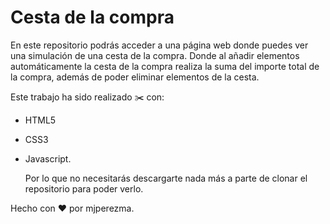 # **Cesta de la compra**

En este repositorio podrás acceder a una página web donde puedes ver una simulación de una cesta de la compra. Donde al añadir elementos automáticamente la cesta de la compra realiza la suma del importe total de la compra, además de poder eliminar elementos de la cesta.

Este trabajo ha sido realizado ✂️  con:

- HTML5
- CSS3
- Javascript.


  Por lo que no necesitarás descargarte nada más a parte de clonar el repositorio para poder verlo.

Hecho con ❤️ por mjperezma.
